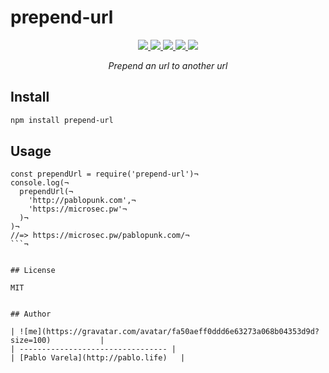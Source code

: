 # prepend-url

<p align="center">
  <a href="https://travis-ci.org/pablopunk/prepend-url"><img src="https://img.shields.io/travis/pablopunk/prepend-url.svg" /> </a>
  <a href="https://codecov.io/gh/pablopunk/prepend-url"><img src="https://img.shields.io/codecov/c/github/pablopunk/prepend-url.svg" /> </a>
  <a href="https://standardjs.com"><img src="https://img.shields.io/badge/code_style-standard-brightgreen.svg" /> </a>
  <a href="https://github.com/pablopunk/miny"><img src="https://img.shields.io/badge/made_with-miny-1eced8.svg" /> </a>
  <a href="https://www.npmjs.com/package/prepend-url"><img src="http://img.shields.io/npm/dt/prepend-url.svg" /></a>
</p>

<p align="center">
  <i>Prepend an url to another url</i>
</p>


## Install

```sh
npm install prepend-url
```


## Usage


```js¬
const prependUrl = require('prepend-url')¬
console.log(¬
  prependUrl(¬
    'http://pablopunk.com',¬
    'https://microsec.pw'¬
  )¬
)¬
//=> https://microsec.pw/pablopunk.com/¬
```¬


## License

MIT


## Author

| ![me](https://gravatar.com/avatar/fa50aeff0ddd6e63273a068b04353d9d?size=100)           |
| --------------------------------- |
| [Pablo Varela](http://pablo.life)   |

